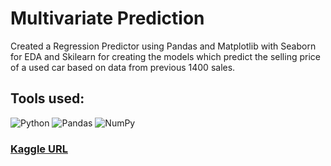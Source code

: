 # Multivariate Prediction

Created a Regression Predictor using Pandas and Matplotlib with Seaborn for EDA and Skilearn for creating the models which predict the selling price of a used car based on data from previous 1400 sales. 

## Tools used:
![Python](https://img.shields.io/badge/Python-FFD43B?style=for-the-badge&logo=python&logoColor=blue)
![Pandas](https://img.shields.io/badge/Pandas-2C2D72?style=for-the-badge&logo=pandas&logoColor=white)
![NumPy](https://img.shields.io/badge/Numpy-777BB4?style=for-the-badge&logo=numpy&logoColor=white)

### [Kaggle URL](https://www.kaggle.com/code/thatguy69420/basic-multivariable-regression-with-detailed-eda)
